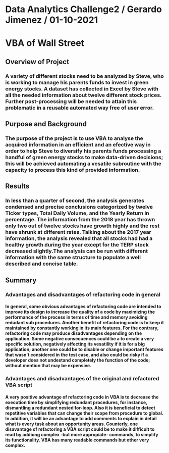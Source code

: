 # Data Analytics Challenge2 / Gerardo Jimenez / 01-10-2021
# VBA of Wall Street

## Overview of Project
### A variety of different stocks need to be analyzed by Steve, who is working to manage his parents funds to invest in green energy stocks. A dataset has collected in Excel by Steve with all the needed information about twelve different stock prices. Further post-processing will be needed to attain this problematic in a reusable automated way free of user error.

## Purpose and Background

### The purpose of the project is to use VBA to analyse the acquired information in an efficient and an efective way in order to help Steve to diversify his parents funds processing a handful of green energy stocks to make data-driven decisions; this will be achieved automating a vesatile subroutine with the capacity to process this kind of provided information.

## Results

### In less than a quarter of second, the analysis generates condensed and precise conclusions categorized by twelve Ticker types, Total Daily Volume, and the Yearly Return in percentage. The information from the 2018 year has thrown only two out of twelve stocks have growth highly and the rest have shrunk at different rates. Talking about the 2017 year information, the analysis revealed that all stocks had had a healthy growth during the year except for the TERP stock decreased slightly.The analysis can be run with different information with the same structure to populate a well described and concise table.

## Summary

### Advantages and disadvantages of refactoring code in general
#### In general, some obvious advantages of refactoring code are intended to improve its design to increase the quality of a code by maximizing the performance of the process in terms of time and memory avoiding redudant sub procedures. Another benefit of refactoring code is to keep it maintained by constantly working in its main features. For the contrary, refactoring code may produce disadvantages depending on the application. Some negative consecuences could be a to create a very specific solution, negatively affecting its vesatility if it is for a big application; another one could be to disable or change important features that wasn't considered in the test case, and also could be risky if a developer does not undestand completely the function of the code; without mention that may be expensive.

### Advantages and disadvantages of the original and refactored VBA script
#### A very positive advantage of refactoring code in VBA is to decrease the execution time by simplifying redundant procedures, for instance, dismantling a redundant nested for-loop. Also it is beneficial to detect repetitive variables that can change their scope from procedure to global. In addition, it will be an advantage to add comments to explain in detail what is every task about an opportunity areas. Counterly, one disavantage of refactoring a VBA script could be to make it difficult to read by addiong complex -but more appropiate- commands, to simplify its functionality. VBA has many readable commands but other very complex. 